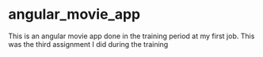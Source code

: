 # angular_movie_app
This is an angular movie app done in the training period at my first job. This was the third assignment I did during the training
